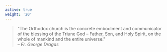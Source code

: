 ```yaml
---
active: true
weight: '20'
---
```

>"The Orthodox church is the concrete embodiment and communicator of the blessing of the Triune God – Father, Son, and Holy Spirit, on the whole of mankind and the entire universe."    
– *Fr. George Dragas*